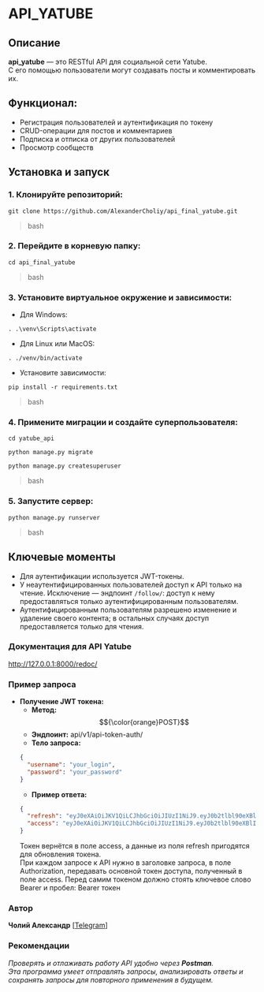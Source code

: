 # API_YATUBE

## Описание
**api_yatube** — это RESTful API для социальной сети Yatube.\
С его помощью пользователи могут создавать посты и комментировать их.

## Функционал:
- Регистрация пользователей и аутентификация по токену
- CRUD-операции для постов и комментариев
- Подписка и отписка от других пользователей
- Просмотр сообществ

## Установка и запуск

### 1. Клонируйте репозиторий:
```
git clone https://github.com/AlexanderCholiy/api_final_yatube.git
```
> bash
### 2. Перейдите в корневую папку:
```
cd api_final_yatube
```
> bash
### 3. Установите виртуальное окружение и зависимости:
- Для Windows:
```
. .\venv\Scripts\activate
```
- Для Linux или MacOS:
```
. ./venv/bin/activate
```
- Установите зависимости:
```
pip install -r requirements.txt
```
> bash
### 4. Примените миграции и создайте суперпользователя:
```
cd yatube_api
```
```
python manage.py migrate
```
```
python manage.py createsuperuser
```
> bash
### 5. Запустите сервер:
```
python manage.py runserver
```
> bash

## Ключевые моменты
  - Для аутентификации используется JWT-токены.
  - У неаутентифицированных пользователей доступ к API только на чтение.
  Исключение — эндпоинт `/follow/`: доступ к нему предоставляться только
  аутентифицированным пользователям.
  - Аутентифицированным пользователям разрешено изменение и удаление своего
  контента; в остальных случаях доступ предоставляется только для чтения.

### Документация для API Yatube
http://127.0.0.1:8000/redoc/

### Пример запроса
- **Получение JWT токена:**
  - **Метод:** $${\color{orange}POST}$$
  - **Эндпоинт:** api/v1/api-token-auth/
  - **Тело запроса:**
  ```json
  {
    "username": "your_login",
    "password": "your_password"
  }
  ```
  - **Пример ответа:**
  ```json
  {
    "refresh": "eyJ0eXAiOiJKV1QiLCJhbGciOiJIUzI1NiJ9.eyJ0b2tlbl90eXBlIjoicmVmcmVzaCIsImV4cCI6MTYyMDk0MTQ3NywianRpIjoiODUzYzE5MTg5NzMwNDQwNTk1ZjI3ZTBmOTAzZDcxZDEiLCJ1c2VyX2lkIjoxfQ.0vJBPIUZG4MjeU_Q-mhr5Gqjx7sFlO6AShlfeINK8nA",
    "access": "eyJ0eXAiOiJKV1QiLCJhbGciOiJIUzI1NiJ9.eyJ0b2tlbl90eXBlIjoiYWNjZXNzIiwiZXhwIjoxNjIwODU1Mzc3LCJqdGkiOiJkY2EwNmRiYTEzNWQ0ZjNiODdiZmQ3YzU2Y2ZjNGE0YiIsInVzZXJfaWQiOjF9.eZfkpeNVfKLzBY7U0h5gMdTwUnGP3LjRn5g8EIvWlVg"
  } 
  ```
  Токен вернётся в поле access, а данные из поля refresh пригодятся для
  обновления токена.\
  При каждом запросе к API нужно в заголовке запроса, в поле Authorization,
  передавать основной токен доступа, полученный в поле access. Перед самим
  токеном должно стоять ключевое слово Bearer и пробел: Bearer токен

### Автор
**Чолий Александр** [[Telegram](https://t.me/alexander_choliy)]

### Рекомендации
_Проверять и отлаживать работу API удобно через **Postman**._\
_Эта программа умеет отправлять запросы, анализировать ответы и сохранять запросы для повторного применения в будущем._
